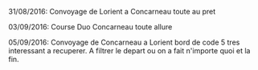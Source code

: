 31/08/2016: Convoyage de Lorient a Concarneau toute au pret

03/09/2016:   Course Duo Concarneau             toute allure

05/09/2016: Convoyage de Concarneau a Lorient bord de code 5 tres interessant a recuperer. 
            A filtrer le depart ou on a fait n'importe quoi et la fin.
